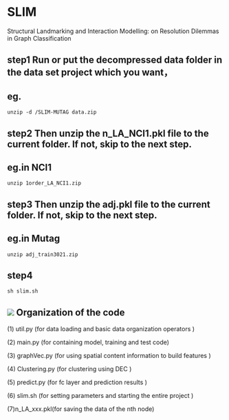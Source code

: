 # SLIM
Structural Landmarking and Interaction Modelling: on Resolution Dilemmas in Graph Classification

step1 Run or put the decompressed data folder in the data set project which you want，
------
eg.
------
    unzip -d /SLIM-MUTAG data.zip

step2 Then unzip the n_LA_NCI1.pkl file to the current folder. If not, skip to the next step. 
------
eg.in NCI1
------
    unzip 1order_LA_NCI1.zip
step3 Then unzip the adj.pkl file to the current folder. If not, skip to the next step. 
------
eg.in Mutag
------
    unzip adj_train3021.zip
step4 
------
    sh slim.sh


![](https://github.com/Avigdor1231/SLIM/blob/master/SLIM-MUTAG/lib/test.jpg)
Organization of the code
------
(1) util.py (for data loading and basic data organization operators )

(2) main.py (for containing model, training and test code)

(3) graphVec.py (for using spatial content information to build features )

(4) Clustering.py (for clustering using DEC )

(5) predict.py (for fc layer and prediction results )

(6) slim.sh (for setting parameters and starting the entire project )

(7)n_LA_xxx.pkl(for saving the data of the nth node) 


